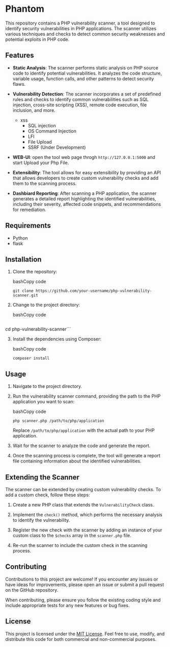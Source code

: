 # Phantom 

This repository contains a PHP vulnerability scanner, a tool designed to identify security vulnerabilities in PHP applications. The scanner utilizes various techniques and checks to detect common security weaknesses and potential exploits in PHP code.

## Features

-   **Static Analysis**: The scanner performs static analysis on PHP source code to identify potential vulnerabilities. It analyzes the code structure, variable usage, function calls, and other patterns to detect security flaws.
-   **Vulnerability Detection**: The scanner incorporates a set of predefined rules and checks to identify common vulnerabilities such as SQL injection, cross-site scripting (XSS), remote code execution, file inclusion, and more.
      - xss
        - SQL injection
        - OS Command Injection
        - LFI
        - File Upload
        - SSRF (Under Development)
-   **WEB-UI**: open the tool web page throgh `http://127.0.0.1:5000` and start Upload your Php File.     
        
-   **Extensibility**: The tool allows for easy extensibility by providing an API that allows developers to create custom vulnerability checks and add them to the scanning process.
-   **Dashbiard Reporting**: After scanning a PHP application, the scanner generates a detailed report highlighting the identified vulnerabilities, including their severity, affected code snippets, and recommendations for remediation.

## Requirements

-   Python 
-   flask

## Installation

1.  Clone the repository:
    
    bashCopy code
    
    `git clone https://github.com/your-username/php-vulnerability-scanner.git`
    
2.  Change to the project directory:
    
    bashCopy code
    
    ```bash
cd php-vulnerability-scanner```
    
3.  Install the dependencies using Composer:
    
    bashCopy code
    
    `composer install`
    

## Usage

1.  Navigate to the project directory.
    
2.  Run the vulnerability scanner command, providing the path to the PHP application you want to scan:
    
    bashCopy code
    
    `php scanner.php /path/to/php/application`
    
    Replace `/path/to/php/application` with the actual path to your PHP application.
    
3.  Wait for the scanner to analyze the code and generate the report.
    
4.  Once the scanning process is complete, the tool will generate a report file containing information about the identified vulnerabilities.
    

## Extending the Scanner

The scanner can be extended by creating custom vulnerability checks. To add a custom check, follow these steps:

1.  Create a new PHP class that extends the `VulnerabilityCheck` class.
    
2.  Implement the `check()` method, which performs the necessary analysis to identify the vulnerability.
    
3.  Register the new check with the scanner by adding an instance of your custom class to the `$checks` array in the `scanner.php` file.
    
4.  Re-run the scanner to include the custom check in the scanning process.
    

## Contributing

Contributions to this project are welcome! If you encounter any issues or have ideas for improvements, please open an issue or submit a pull request on the GitHub repository.

When contributing, please ensure you follow the existing coding style and include appropriate tests for any new features or bug fixes.

## License

This project is licensed under the [MIT License](https://chat.openai.com/LICENSE). Feel free to use, modify, and distribute this code for both commercial and non-commercial purposes.
